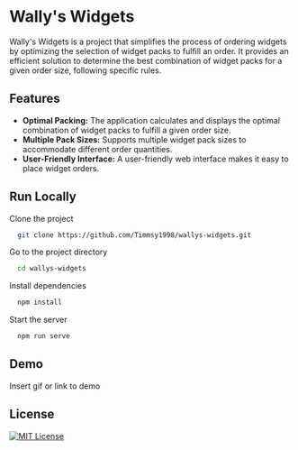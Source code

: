 
# Wally's Widgets

Wally's Widgets is a project that simplifies the process of ordering widgets by optimizing the selection of widget packs to fulfill an order. It provides an efficient solution to determine the best combination of widget packs for a given order size, following specific rules.


## Features

- **Optimal Packing:** The application calculates and displays the optimal combination of widget packs to fulfill a given order size.
- **Multiple Pack Sizes:** Supports multiple widget pack sizes to accommodate different order quantities.
- **User-Friendly Interface:** A user-friendly web interface makes it easy to place widget orders.


## Run Locally

Clone the project

```bash
  git clone https://github.com/Timmsy1998/wallys-widgets.git
```

Go to the project directory

```bash
  cd wallys-widgets
```

Install dependencies

```bash
  npm install
```

Start the server

```bash
  npm run serve
```


## Demo

Insert gif or link to demo


## License

[![MIT License](https://img.shields.io/badge/License-MIT-green.svg)](https://choosealicense.com/licenses/mit/)


